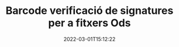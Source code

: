 ---
############################# Static ############################
layout: "auto-gen-signature"
date: 2022-03-01T15:12:22
draft: false
operation: Verify
signaturetype: Barcode
fileformat: Ods
productName: .NET
lang: ca
productCode: net
otherformats: pdf doc docx docm dot dotm dotx odt ott rtf xls xlsx xlsm xlsb csv ods ots xltx xltm ppt pptx pps ppsx odp otp potx potm pptm ppsm png jpg bmp gif tiff svg webp wmf
breadcrumb: Put Barcode signature on Ods for C#

############################# Head ############################
head_title: "Verificació de signatures de Barcode per a fitxers Ods mitjançant C#"
head_description: "Utilitzeu només unes poques línies de codi .NET per verificar els documents Ods i les seves signatures Barcode."

############################# Header ############################
title: "Barcode verificació de signatures per a fitxers Ods"
description: "L'API per a .NET ofereix l'oportunitat de verificar les signatures de Barcode als documents Ods. La verificació de les signatures electròniques dins dels vostres documents Ods es pot fer de manera ràpida i senzilla."
bg_image: "https://cms.admin.containerize.com/templates/aspose/App_Themes/V3/images/bg/header1.png"
bg_overlay: false
button:
    enable: true

############################# SubMenu ############################
submenu:
    enable: true

    left:
        img_alt: "GroupDocs.Signature for .NET"
        image: "https://cms.admin.containerize.com/templates/groupdocs/images/product-logos/90x90-noborder/groupdocs-signature-net.png"
        product: "GroupDocs.Signature"
        platform: ".NET"



############################# About ############################
about:
    enable: true
    title: "Descobriu noves funcions de l'API de GroupDocs.Signature for .NET"
    content: |
        [GroupDocs.Signature for .NET](https://products.groupdocs.com/signature/net/) API ofereix una àmplia gamma de maneres de processar nombrosos formats de documents mitjançant signatures electròniques. S'admeten molts tipus de signatures digitals com textos, imatges, certificats digitals, codis de barres, codis QR, segells o metadades. Els clients poden afegir, eliminar, editar, validar o cercar signatures digitals en PDF, documents MS Word, llibres de treball de MS Excel, presentacions MS PowerPoint, fitxers Adobe Photoshop i diversos formats d'imatge. Hi ha disponibles un nombre sorprenent de funcions i configuracions addicionals.
    

############################# Steps ############################
steps:
    enable: true
    title_left: "Com validar les signatures de Barcode al vostre document Ods"
    content_left: |
        [GroupDocs.Signature for .NET](https://products.groupdocs.com/signature/net/) inclou funcions útils com la verificació de les signatures de Barcode col·locades als documents de Ods. Aprofiteu aquesta oportunitat sense implementar codi addicional.
        
        * En primer lloc, instanciïu la classe Signature proporcionant com a paràmetre de constructor la ruta d'accés a un document que se suposa que s'ha de verificar.
        * En segon lloc, creeu un nou objecte VerifyOptions i configureu totes les propietats necessàries.
        * Finalment, invoqueu el mètode Verify de l'objecte de Signature passant la instància VerifyOptions.
        * A continuació, processeu els resultats de la verificació.

    title_right: "Requisits del sistema"
    content_right: |
        GroupDocs.Signature for .NET són compatibles amb totes les plataformes i sistemes operatius principals. Abans d'executar el codi següent, assegureu-vos que teniu els següents requisits previs instal·lats al vostre sistema.

        * Sistemes operatius: Microsoft Windows, Linux, MacOS
        * Entorns de desenvolupament: Microsoft Visual Studio, Xamarin, MonoDevelop
        * Frameworks: .NET Framework, .NET Standard, .NET Core, Mono
        * Baixeu la darrera versió de GroupDocs.Signature for .NET de [Nuget](https://www.nuget.org/packages/groupdocs.signature)
         
    code: |
        ```csharp    
        
        // Set up input Ods file
        string filePath = "input.ods";

        // Instantiate Signature for input file
        using (var signature = new GroupDocs.Signature.Signature(filePath))
        {
                //Provide verification options
                BarcodeVerifyOptions options = new BarcodeVerifyOptions()
                {
                    // process only specified page
                    PageNumber = 3,
                    AllPages = false,
                    // set up text match type
                    MatchType = TextMatchType.Contains,
                    // specify text pattern to search
                    Text = "Special signature",
                };

                // Verify document signatures
                VerificationResult result = signature.Verify(options);

                //process result
                if (result.IsValid)
                {
                    //..
                }
        }

        ```

############################# Demos ############################
demos:
    enable: true
    title: "Signant amb Barcode signatures Demostració en directe"
    content: |
       Afegiu diverses signatures electròniques al fitxer Ods ara mateix visitant el lloc web [GroupDocs.Signature App](https://products.groupdocs.app/signature/family).          

############################# More Formats ############################
more_formats:
    enable: true
    title: "Verifiqueu altres signatures de Barcode mitjançant C#"
    content: |
        "Verificació de signatures electròniques col·locades en diversos documents. Comproveu la qualitat de les signatures en els formats de fitxer populars, tal com es mostra a continuació."
    format: 
       
       
back_to_top:
    enable: true
---